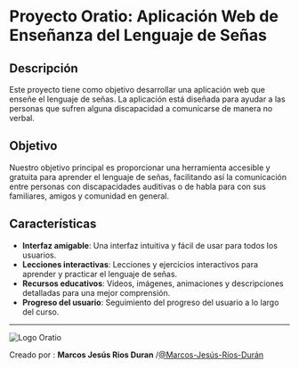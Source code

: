 # Proyecto Oratio: Aplicación Web de Enseñanza del Lenguaje de Señas

## Descripción

Este proyecto tiene como objetivo desarrollar una aplicación web que enseñe el lenguaje de señas. La aplicación está diseñada para ayudar a las personas que sufren alguna discapacidad a comunicarse de manera no verbal. 

## Objetivo

Nuestro objetivo principal es proporcionar una herramienta accesible y gratuita para aprender el lenguaje de señas, facilitando así la comunicación entre personas con discapacidades auditivas o de habla para con sus familiares, amigos y comunidad en general.

## Características

- **Interfaz amigable**: Una interfaz intuitiva y fácil de usar para todos los usuarios.
- **Lecciones interactivas**: Lecciones y ejercicios interactivos para aprender y practicar el lenguaje de señas.
- **Recursos educativos**: Videos, imágenes, animaciones y descripciones detalladas para una mejor comprensión.
- **Progreso del usuario**: Seguimiento del progreso del usuario a lo largo del curso.

---
![Logo Oratio](/Assets/oratio_new.jpeg)

Creado por : **Marcos Jesús Rios Duran** /[@Marcos-Jesús-Ríos-Durán](https://github.com/Marcos-Jesus-Rios-Duran)